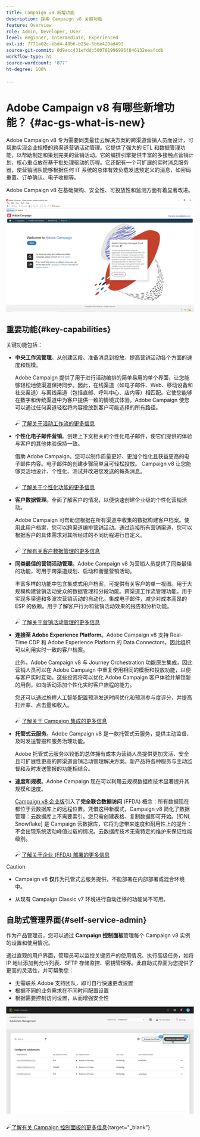 ```yaml
---
title: Campaign v8 新增功能
description: 探索 Campaign v8 关键功能
feature: Overview
role: Admin, Developer, User
level: Beginner, Intermediate, Experienced
exl-id: 7771a02c-ebd4-48b6-b25e-6b6e420ad493
source-git-commit: 0d9acc431efddc500701996996f846132eeafcdb
workflow-type: ht
source-wordcount: '877'
ht-degree: 100%

---
```


# Adobe Campaign v8 有哪些新增功能？ {#ac-gs-what-is-new}

Adobe Campaign v8 专为需要同类最佳云解决方案的跨渠道营销人员而设计，可帮助实现企业规模的跨渠道营销活动管理。它提供了强大的 ETL 和数据管理功能，以帮助制定和策划完美的营销活动。它的编排引擎提供丰富的多接触点营销计划，核心重点放在基于批处理驱动的历程。它还配有一个可扩展的实时消息服务器，使营销团队能够根据任何 IT 系统的总体有效负载发送预定义的消息，如密码重置、订单确认、电子收据等。

Adobe Campaign v8 在基础架构、安全性、可投放性和监测方面有着显著改进。

![](assets/home-page.png)

## 重要功能{#key-capabilities}

关键功能包括：

* **中央工作流管理**。从创建区段、准备消息到投放，提高营销活动各个方面的速度和规模。

   Adobe Campaign 提供了用于进行活动编排的简单易用的单个界面，让您能够轻松地使渠道保持同步。因此，在线渠道（如电子邮件、Web、移动设备和社交渠道）与离线渠道（包括直邮、呼叫中心、店内等）相匹配。它使您能够在数字和传统渠道中为客户提供一致的情境式体验。Adobe Campaign 使您可以通过任何渠道轻松将内容投放到客户可能选择的所有路径。

   ![](../assets/do-not-localize/glass.png) [了解关于活动工作流的更多信息](../config/workflows.md)

* **个性化电子邮件营销**。创建上下文相关的个性化电子邮件，使它们提供的体验与客户的其他体验保持一致。

   借助 Adobe Campaign，您可以制作质量更好、更加个性化且获益更高的电子邮件内容。电子邮件的创建步骤简单且可轻松投放。 Campaign v8 让您能够灵活地设计、个性化、测试并改进您发送的每条消息。

   ![](../assets/do-not-localize/glass.png) [了解关于个性化功能的更多信息](create-message.md)

* **客户数据管理**。全面了解客户的情况，以便快速创建企业级的个性化营销活动。

   Adobe Campaign 可帮助您根据在所有渠道中收集的数据构建客户档案。使用此用户档案，您可以跨渠道编排营销活动。通过连接所有营销渠道，您可以根据客户的具体需求对其所经过的不同历程进行自定义。

   ![](../assets/do-not-localize/glass.png) [了解有关客户数据管理的更多信息](audiences.md)

* **同类最佳的营销活动管理**。Adobe Campaign v8 为营销人员提供了同类最佳的功能，可用于跨渠道规划、启动和衡量营销活动。

   丰富多样的功能中包含集成式用户档案，可提供有关客户的单一视图。用于大规模构建营销活动受众的数据管理和分段功能。跨渠道工作流管理功能，用于实现多渠道和多波次营销活动的自动化。集成电子邮件，减少对成本高昂的 ESP 的依赖。用于了解客户行为和营销活动效果的报告和分析功能。

   ![](../assets/do-not-localize/glass.png) [了解关于营销活动管理的更多信息](campaigns.md)


* **连接至 Adobe Experience Platform**。Adobe Campaign v8 支持 Real-Time CDP 和 Adobe Experience Platform 的 Data Connectors，因此组织可以利用实时一致的客户档案。

   此外，Adobe Campaign v8 与 Journey Orchestration 功能原生集成，因此营销人员可以在 Adobe Campaign 中重复使用相同的模板和投放功能，以便与客户实时互动。这些投资将可以优化 Adobe Campaign 客户体验并解锁新的用例，如向活动添加个性化实时客户旅程的能力。

   您还可以通过旅程人工智能配置预测发送时间优化和预测参与度评分，并提高打开率、点击量和收入。

   ![](../assets/do-not-localize/glass.png) [了解关于 Campaign 集成的更多信息](../connect/integration.md)


* **托管式云服务**。Adobe Campaign v8 是一款托管式云服务，提供主动监督、及时发送警报和服务治理功能。

   Adobe 托管式云服务以较低的总体拥有成本为营销人员提供更加灵活、安全且可扩展性更高的跨渠道营销活动管理解决方案。新产品将各种服务与主动监督和及时发送警报的功能相结合。

* **速度和规模**。Adobe Campaign 现在可以利用云规模数据库技术显著提升其规模和速度。

   [Campaign v8 企业版](../architecture/enterprise-deployment.md)引入了&#x200B;**完全联合数据访问** (FFDA) 概念：所有数据现在都位于云数据库上的远程位置。凭借这种新模式，Campaign v8 简化了数据管理：云数据库上不需要索引。您只需创建表格、复制数据即可开始。[!DNL Snowflake] 是 Campaign 云数据库，它将为您带来速度和耐用性上的提升：不会出现系统活动峰值过载的情况。云数据库技术无需特定的维护来保证性能级别。

   ![](../assets/do-not-localize/glass.png) [了解关于企业 (FFDA) 部署的更多信息](../architecture/enterprise-deployment.md)


>[!CAUTION]
>
>* Campaign v8 **仅**&#x200B;作为托管式云服务提供，不能部署在内部部署或混合环境中。
>
>* 从现有 Campaign Classic v7 环境进行自动迁移的功能尚不可用。




## 自助式管理界面{#self-service-admin}

作为产品管理员，您可以通过 **Campaign 控制面板**&#x200B;管理每个 Campaign v8 实例的设置和使用情况。

通过直观的用户界面，管理员可以监控关键资产的使用情况、执行高级任务，如将 IP 地址添加到允许列表、SFTP 存储监控、密钥管理等。此自助式界面为您提供了更高的灵活性，并可帮助您：

* 无需联系 Adobe 支持团队，即可自行快速更改设置
* 根据不同的业务需求在不同时间配置设置
* 根据需要控制访问设置，从而增强安全性

![](assets/subdomain1.png)

![](../assets/do-not-localize/glass.png)[了解有关 Campaign 控制面板的更多信息](https://experienceleague.adobe.com/docs/control-panel/using/discover-control-panel/key-features.html?lang=zh-Hans){target=&quot;_blank&quot;}


